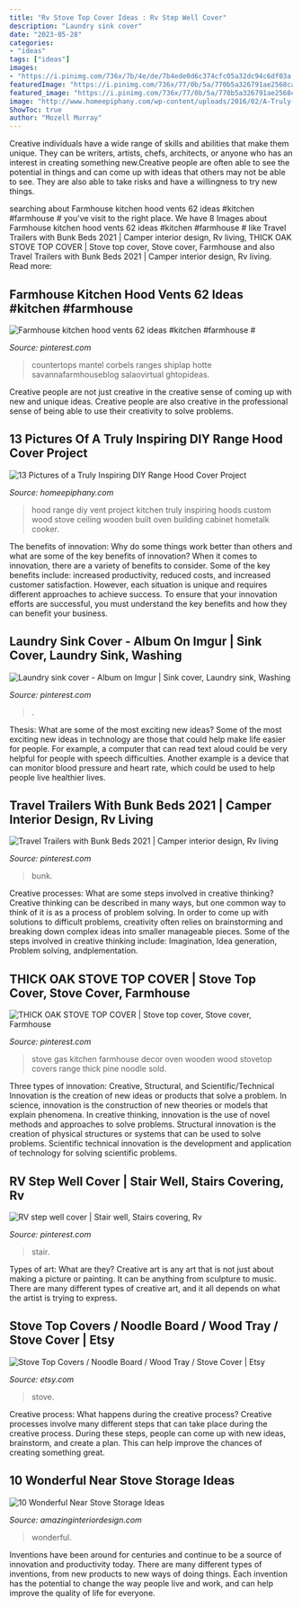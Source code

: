 ```yaml
---
title: "Rv Stove Top Cover Ideas : Rv Step Well Cover"
description: "Laundry sink cover"
date: "2023-05-28"
categories:
- "ideas"
tags: ["ideas"]
images:
- "https://i.pinimg.com/736x/7b/4e/de/7b4ede0d6c374cfc05a32dc94c6df03a.jpg"
featuredImage: "https://i.pinimg.com/736x/77/0b/5a/770b5a326791ae2568ca62bbc9039090.jpg"
featured_image: "https://i.pinimg.com/736x/77/0b/5a/770b5a326791ae2568ca62bbc9039090.jpg"
image: "http://www.homeepiphany.com/wp-content/uploads/2016/02/A-Truly-Inspiring-DIY-Range-Hood-Cover-Project-6.jpg"
ShowToc: true
author: "Mozell Murray"
---
```



Creative individuals have a wide range of skills and abilities that make them unique. They can be writers, artists, chefs, architects, or anyone who has an interest in creating something new.Creative people are often able to see the potential in things and can come up with ideas that others may not be able to see. They are also able to take risks and have a willingness to try new things.

	

		
searching about Farmhouse kitchen hood vents 62 ideas #kitchen #farmhouse # you've visit to the right place. We have 8 Images about Farmhouse kitchen hood vents 62 ideas #kitchen #farmhouse # like Travel Trailers with Bunk Beds 2021 | Camper interior design, Rv living, THICK OAK STOVE TOP COVER | Stove top cover, Stove cover, Farmhouse and also Travel Trailers with Bunk Beds 2021 | Camper interior design, Rv living. Read more:
		
    
## Farmhouse Kitchen Hood Vents 62 Ideas #kitchen #farmhouse #

<img loading=lazy src="https://i.pinimg.com/736x/77/0b/5a/770b5a326791ae2568ca62bbc9039090.jpg" onerror="this.onerror=null;this.src='https://tse1.mm.bing.net/th?id=OIP.Ah3jlzOqz-1xW2d5fZ-OJQAAAA&amp;pid=15.1';" alt="Farmhouse kitchen hood vents 62 ideas #kitchen #farmhouse #">

_Source: pinterest.com_

>countertops mantel corbels ranges shiplap hotte savannafarmhouseblog salaovirtual ghtopideas. 

	

Creative people are not just creative in the creative sense of coming up with new and unique ideas. Creative people are also creative in the professional sense of being able to use their creativity to solve problems.

    
## 13 Pictures Of A Truly Inspiring DIY Range Hood Cover Project

<img loading=lazy src="http://www.homeepiphany.com/wp-content/uploads/2016/02/A-Truly-Inspiring-DIY-Range-Hood-Cover-Project-6.jpg" onerror="this.onerror=null;this.src='https://tse1.mm.bing.net/th?id=OIP.3sJwBa85iqfdn-vsEmR_2gHaLG&amp;pid=15.1';" alt="13 Pictures of a Truly Inspiring DIY Range Hood Cover Project">

_Source: homeepiphany.com_

>hood range diy vent project kitchen truly inspiring hoods custom wood stove ceiling wooden built oven building cabinet hometalk cooker. 

	

The benefits of innovation: Why do some things work better than others and what are some of the key benefits of innovation?
When it comes to innovation, there are a variety of benefits to consider. Some of the key benefits include: increased productivity, reduced costs, and increased customer satisfaction. However, each situation is unique and requires different approaches to achieve success. To ensure that your innovation efforts are successful, you must understand the key benefits and how they can benefit your business.

    
## Laundry Sink Cover - Album On Imgur | Sink Cover, Laundry Sink, Washing

<img loading=lazy src="https://i.pinimg.com/736x/9f/2e/c2/9f2ec21d075bf8bface55e0f534efe3e.jpg" onerror="this.onerror=null;this.src='https://tse4.mm.bing.net/th?id=OIP.XukxwxioatkG_LN56mIVNwHaNJ&amp;pid=15.1';" alt="Laundry sink cover - Album on Imgur | Sink cover, Laundry sink, Washing">

_Source: pinterest.com_

>. 

	

Thesis: What are some of the most exciting new ideas?
Some of the most exciting new ideas in technology are those that could help make life easier for people. For example, a computer that can read text aloud could be very helpful for people with speech difficulties. Another example is a device that can monitor blood pressure and heart rate, which could be used to help people live healthier lives.

    
## Travel Trailers With Bunk Beds 2021 | Camper Interior Design, Rv Living

<img loading=lazy src="https://i.pinimg.com/736x/95/9b/c0/959bc0f6f24431258f2d10296ddf44fb.jpg" onerror="this.onerror=null;this.src='https://tse4.mm.bing.net/th?id=OIP.jg18UUNeNC0Q9_mYng7rkgHaJ3&amp;pid=15.1';" alt="Travel Trailers with Bunk Beds 2021 | Camper interior design, Rv living">

_Source: pinterest.com_

>bunk. 

	

Creative processes: What are some steps involved in creative thinking?
Creative thinking can be described in many ways, but one common way to think of it is as a process of problem solving. In order to come up with solutions to difficult problems, creativity often relies on brainstorming and breaking down complex ideas into smaller manageable pieces. Some of the steps involved in creative thinking include: Imagination, Idea generation, Problem solving, andplementation.

    
## THICK OAK STOVE TOP COVER | Stove Top Cover, Stove Cover, Farmhouse

<img loading=lazy src="https://i.pinimg.com/736x/7b/4e/de/7b4ede0d6c374cfc05a32dc94c6df03a.jpg" onerror="this.onerror=null;this.src='https://tse2.mm.bing.net/th?id=OIP.5z9hiuLLfx5NCiAvi0oqhwHaHa&amp;pid=15.1';" alt="THICK OAK STOVE TOP COVER | Stove top cover, Stove cover, Farmhouse">

_Source: pinterest.com_

>stove gas kitchen farmhouse decor oven wooden wood stovetop covers range thick pine noodle sold. 

	

Three types of innovation: Creative, Structural, and Scientific/Technical
Innovation is the creation of new ideas or products that solve a problem. In science, innovation is the construction of new theories or models that explain phenomena. In creative thinking, innovation is the use of novel methods and approaches to solve problems. Structural innovation is the creation of physical structures or systems that can be used to solve problems. Scientific technical innovation is the development and application of technology for solving scientific problems.

    
## RV Step Well Cover | Stair Well, Stairs Covering, Rv

<img loading=lazy src="https://i.pinimg.com/originals/1e/41/81/1e41811ef45011435eb7e00065986ed1.jpg" onerror="this.onerror=null;this.src='https://tse4.mm.bing.net/th?id=OIP.QmNJ06-J898AI8b3DfzI5AHaJ4&amp;pid=15.1';" alt="RV step well cover | Stair well, Stairs covering, Rv">

_Source: pinterest.com_

>stair. 

	

Types of art: What are they?
Creative art is any art that is not just about making a picture or painting. It can be anything from sculpture to music. There are many different types of creative art, and it all depends on what the artist is trying to express.

    
## Stove Top Covers / Noodle Board / Wood Tray / Stove Cover | Etsy

<img loading=lazy src="https://f.i.etsystatic.com/11940565/r/il/35fa94/2340752675/il_794xN.2340752675_mm8r.jpg" onerror="this.onerror=null;this.src='https://tse3.mm.bing.net/th?id=OIP.9yvMyx4en7qD1MQTGddrxAHaFu&amp;pid=15.1';" alt="Stove Top Covers / Noodle Board / Wood Tray / Stove Cover | Etsy">

_Source: etsy.com_

>stove. 

	

Creative process: What happens during the creative process?
Creative processes involve many different steps that can take place during the creative process. During these steps, people can come up with new ideas, brainstorm, and create a plan. This can help improve the chances of creating something great.

    
## 10 Wonderful Near Stove Storage Ideas

<img loading=lazy src="http://www.amazinginteriordesign.com/wp-content/uploads/2017/08/10-Wonderful-Near-Stove-Storage-Ideas-3-1.jpg" onerror="this.onerror=null;this.src='https://tse3.mm.bing.net/th?id=OIP.3Ph5u6tz1MuYkgC9MzM8pAHaJ5&amp;pid=15.1';" alt="10 Wonderful Near Stove Storage Ideas">

_Source: amazinginteriordesign.com_

>wonderful. 

	

Inventions have been around for centuries and continue to be a source of innovation and productivity today. There are many different types of inventions, from new products to new ways of doing things. Each invention has the potential to change the way people live and work, and can help improve the quality of life for everyone.

